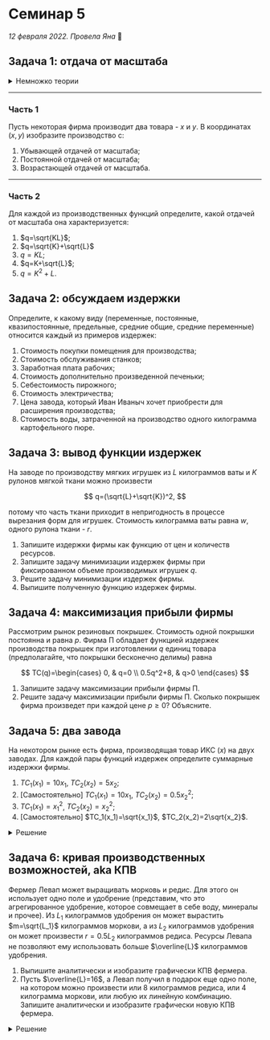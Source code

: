 # Семинар 5

*12 февраля 2022. Провела Яна* 🐸

## Задача 1: отдача от масштаба

<details>
    <summary>Немножко теории</summary>

Отдача от масштаба определяется так. Если есть некоторая производственная функция $F(K, L)$, а $t>1$:

1. $F(tK, tL)< tF(K, L)$ - убывающая отдача;
2. $F(tK, tL)= tF(K, L)$ - постоянная отдача;
3. $F(tK, tL)> tF(K, L)$ - возрастающая отдача.

Наверное, при виде этого определения у вас всплывут в памяти однородные функции, и не зря. Если производственная функция $F(K, L)$ однородна и степень однородности равна $m$, то если $m\in (0;1)$, то она обладает **убывающей отдачей от масштаба**, если $m=1$, то она обладает **постоянной отдачей от масштаба**, а если $m>1$, то она обладает **возрастающей отдачей от масштаба**. Однако характер отдачи можно определить и не для однородной функции.

</details>

---
### Часть 1

Пусть некоторая фирма производит два товара - $x$ и $y$. В координатах $(x, y)$ изобразите производство с:

1. Убывающей отдачей от масштаба;
2. Постоянной отдачей от масштаба;
3. Возрастающей отдачей от масштаба.

---
### Часть 2

Для каждой из производственных функций определите, какой отдачей от масштаба она характеризуется:

1. $q=\sqrt{KL}$;
2. $q=\sqrt{K}+\sqrt{L}$
3. $q=KL$; 
5. $q=K+\sqrt{L}$;
6. $q=K^2+L$.

## Задача 2: обсуждаем издержки

Определите, к какому виду (переменные, постоянные, квазипостоянные, предельные, средние общие, средние переменные) относится каждый из примеров издержек:

1. Стоимость покупки помещения для производства;
2. Стоимость обслуживания станков;
3. Заработная плата рабочих;
4. Стоимость дополнительно произведенной печеньки;
5. Себестоимость пирожного;
6. Стоимость электричества;
7. Цена завода, который Иван Иваныч хочет приобрести для расширения производства;
8. Стоимость воды, затраченной на производство одного килограмма картофельного пюре.

## Задача 3: вывод функции издержек

На заводе по производству мягких игрушек из $L$ килограммов ваты и $K$ рулонов мягкой ткани можно произвести 

$$
q=(\sqrt{L}+\sqrt{K})^2,
$$ 

потому что часть ткани приходит в непригодность в процессе вырезания форм для игрушек. Стоимость килограмма ваты равна $w$, одного рулона ткани - $r$.

1. Запишите издержки фирмы как функцию от цен и количеств ресурсов.
2. Запишите задачу минимизации издержек фирмы при фиксированном объеме производимых игрушек $q$.
3. Решите задачу минимизации издержек фирмы.
4. Выпишите полученную функцию издержек фирмы.

## Задача 4: максимизация прибыли фирмы

Рассмотрим рынок резиновых покрышек. Стоимость одной покрышки постоянна и равна $p$. Фирма П обладает функцией издержек производства покрышек при изготовлении $q$ единиц товара (предполагайте, что покрышки бесконечно делимы) равна 

$$
TC(q)=\begin{cases}
    0, & q=0 \\
    0.5q^2+8, & q>0
\end{cases}
$$

1. Запишите задачу максимизации прибыли фирмы П. 
2. Решите задачу максимизации прибыли фирмы П. Сколько покрышек фирма произведет при каждой цене $p\geqslant 0$? Объясните.

## Задача 5: два завода

На некотором рынке есть фирма, производящая товар ИКС ($x$) на двух заводах. Для каждой пары функций издержек определите суммарные издержки фирмы.

1. $TC_1(x_1)=10x_1$, $TC_2(x_2)=5x_2$;
2. [Самостоятельно] $TC_1(x_1)=10x_1$, $TC_2(x_2)=0.5x_2^2$;
3. $TC_1(x_1)=x_1^2$, $TC_2(x_2)=x_2^2$;
4. [Самостоятельно] $TC_1(x_1)=\sqrt{x_1}$, $TC_2(x_2)=2\sqrt{x_2}$.

<details>
    <summary>Решение</summary>

---
Одним из самых распространенных способов решения таких задач является минимизация в лоб с использованием того факта, что суммарно мы производим $x=x_1+x_2$, откуда мы выражаем $x_1=x-x_2$, подставляем в целевую функцию и минимизируем по переменной $x_2$, а $x$ воспринимаем как константу. Конечно, внутреннее решение всегда нужно проверять на допустимость, то есть неотрицательность (ведь количество производимого товара не может быть отрицательным).

Вот, например, ссылки на задачки, которые могут показаться полезными:

* [Мини-задачи Григория Хацевича](https://iloveeconomics.ru/z/2366);
* [Графическая задача](https://iloveeconomics.ru/z/2795) про вогнутые функции издержек от Григория Хацевича и Алексея Суздальцева (стоит обратить внимание на решение через средние суммарные издержки $AC$, aka $ATC$).

**2.** Помним, что $x_1+x_2=x$. Запишем целевую функцию:

$$
TC=TC_1+TC_2=10x_1+0.5x_2^2\to \min_{x_1, x_2\geqslant 0}
$$

Вместо $x_1$ подставим $x-x_2$:

$$
TC=TC_1+TC_2=10(x-x_2)+0.5x_2^2=10x-10x_2+0.5x_2^2\to \min_{x_2\geqslant 0}
$$

Минимизируемая функция является квадратичной параболой с ветвями вверх. Значит, её минимум достигается в вершине:

$$
x_2^*=\frac{-b}{2a}=\frac{10}{2\cdot 0.5}=10, \ x_1^*=x-10.
$$

Видим, что при некоторых $x$ производство на первом заводе $x_1^*$ отрицательно. Значит, при $x<10$ мы ничего не производим на первом заводе, $x_1^*=0$, и $x_2^*=x$. Функция издержек в этом случае:

$$
TC(x)=0.5x^2.
$$

Однако если $x\geqslant 10$, нам выгодно производить $10$ единиц товара на втором заводе, оставшиеся $x-10$ - на втором. В этом случае функция издержек примет вид:

$$
TC(x)=0.5\cdot 10^2+10(x-10)=10x-50.
$$

В итоге имеем:

$$
TC(x)=\begin{cases}
    0.5x^2, & x\in [0;10)\\
    10x-50, & x\geqslant 10
\end{cases}
$$

Эту задачу также можно было решить с помощью предельных издержек, которые имеют вид:

$$
MC_1(x_1)=10, \ MC_2(x_2)=x_2.
$$

Предположим, мы ничего не производим, то есть $x=x_1=x_2=0$. Начнем наращивать производство. Пока предельные издержки производства меньше на втором заводе, производство наращиваем, используя только второй завод. В какой-то момент, а именно, когда $MC_1=MC_2$, мы переключаемся на первый завод, то есть все единицы продукции сверх 10, произведенных на втором заводе, производим на первом заводе.

**4.** Помним, что $x_1+x_2=x$. Запишем целевую функцию:

$$
TC=TC_1+TC_2=\sqrt{x_1}+2\sqrt{x_2}\to \min_{x_1, x_2\geqslant 0}
$$

Вместо $x_1$ подставим $x-x_2$:

$$
TC=TC_1+TC_2=\sqrt{x-x_2}+2\sqrt{x_2} \to \min_{x_2\geqslant 0}
$$

Рассмотрим условия первого и второго порядка:

$$
\begin{align*}
    \text{F.O.C.: } & \frac{1}{\sqrt{x_2}}-\frac{1}{2\sqrt{x-x_2}}\\
    \text{S.O.C.: } & -\frac{1}{2x_2^{3/2}}-\frac{1}{4(x-x_2)^{3/2}}<0
\end{align*}
$$

Условие второго порядка говорит о том, что функция вогнутая, значит, её максимум достигается на одной из границ доступного множества $x_2$. Проверим $x_2=x$, подставив его в функцию издержек:

$$
TC=2\sqrt{x}.
$$

Проверим $x_2=0$, подставив его в функцию издержек:

$$
TC=\sqrt{x} \leqslant 2\sqrt{x} \ \forall x\geqslant 0.
$$

Значит, нам выгодно использовать только первый завод.

К этому выводу можно было прийти, рассмотрев функции предельных издержек. Аналогично первому пункту, предельные издержки на одном из заводов всегда меньше, чем на другом:

$$
MC_1=\frac{1}{2\sqrt{x_1}} < MC_2=\frac{1}{\sqrt{x_2}},
$$

значит, каждую последующую единицу продукции (сверх нуля :)) выгодно производить на первом заводе.

---

</details>

## Задача 6: кривая производственных возможностей, aka КПВ

Фермер Левап может выращивать морковь и редис. Для этого он использует одно поле и удобрение (представим, что это агрегированное удобрение, которое совмещает в себе воду, минералы и прочее). Из $L_1$ килограммов удобрения он может вырастить $m=\sqrt{L_1}$ килограммов моркови, а из $L_2$ килограммов удобрения он может произвести $r=0.5L_2$ килограммов редиса. Ресурсы Левапа не позволяют ему использовать больше $\overline{L}$ килограммов удобрения.

1. Выпишите аналитически и изобразите графически КПВ фермера.
2. Пусть $\overline{L}=16$, а Левап получил в подарок еще одно поле, на котором можно произвести или 8 килограммов редиса, или 4 килограмма моркови, или любую их линейную комбинацию. Запишите аналитически и изобразите графически новую КПВ фермера.

<details>
    <summary>Решение</summary>

---
**1.** Во-первых, важно задуматься об ограниченности ресурсов:

$$
L_1+L_2=\overline{L}.
$$

Во-вторых, подставим в это ограничение количество товаров, которое можно произвести из таких количеств моркови, то есть:

$$
m=\sqrt{L_1}\Rightarrow L_1=m^2, \ r=0.5L_2\Rightarrow L_2=2r.
$$

Подставив такие $L_1$ и $L_2$ в ограничение, получаем:

$$
L_1+L_2=m^2+2r=\overline{L}.
$$

Это и будет нашей КПВ.

**2.** Теперь $\overline{L}=16$. КПВ тогда примет вид:

$$
m^2+2r=16\Rightarrow r=8-0.5m^2.
$$

Выведем КПВ второго поля. Что значит "любую их линейную комбинацию"? Говоря простыми словами, в осях $(r, m)$ мы соединям точки $(8, 0)$ и $(0, 4)$ прямой линией - это и будет КПВ второго поля. Формульно это выглядит так:

$$
2m+r=8\Rightarrow r=8-2m.
$$

Осталось "сложить" эти две КПВ. Один из способов, как всегда, оптимизация "в лоб". Пусть $r_i, m_i$ равны количествам редиса и моркови, выращенных на поле $i$, а $r, m$ - суммарное количество редиса и моркови (также это *точка на суммарной КПВ фермера*):

$$
r=r_1+r_2=(8-0.5m_1^2)+(8-2m_2)=16-0.5m_1^2-2m_2.
$$

Выразив $m_2$ из $m=m_1+m_2$ и подставив в выражение для $r$, получим:

$$
r=16-0.5m_1^2-2(m-m_1)=16-0.5m_1^2-2m+2m_1.
$$

$r$ как функция от $m_1$ - квадратичная парабола с ветвями вниз. Значит, её максимум в вершине:

$$
m_1^*=\frac{-b}{2a}=\frac{-2}{2\cdot (-0.5)}=2, \ m_2^*=m-2\geqslant 0.
$$

Значит, морковь на втором поле мы производим, если нам нужно произвести $m\geqslant 2$. В противном случае, всю морковь мы выращиваем на первом поле. Однако мы не можем произвести больше 4 килограммов моркови на втором поле. Значит, если нам нужно $m>6$, на втором поле мы производим только морковь (а именно, 4 килограмма моркови), на первом поле мы производим $m-4$ килограммов моркови и

$$
r_1=8-0.5(m-4)^2
$$

килограммов редиса.

В итоге КПВ фермера Левапа имеет вид:

$$
r=\begin{cases}
    16-0.5m^2, & m\in [0; 2) \\
    16-0.5\cdot 2^2-2(m-2)=18-2m, & m\in [2; 6) \\
    16-0.5(m-4)^2-2\cdot 4=4m-0.5m^2, & m\in [6; 8]
\end{cases}
$$

Это мы получили, подставляя соответствующие значения $m_1, m_2$ в 

$$
r=16-0.5m_1^2-2m_2.
$$

---

</details>